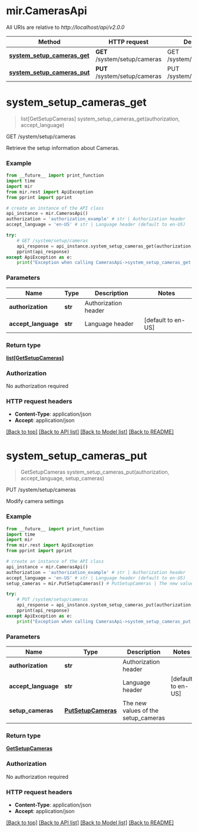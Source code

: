 # mir.CamerasApi

All URIs are relative to *http://localhost/api/v2.0.0*

Method | HTTP request | Description
------------- | ------------- | -------------
[**system_setup_cameras_get**](CamerasApi.md#system_setup_cameras_get) | **GET** /system/setup/cameras | GET /system/setup/cameras
[**system_setup_cameras_put**](CamerasApi.md#system_setup_cameras_put) | **PUT** /system/setup/cameras | PUT /system/setup/cameras


# **system_setup_cameras_get**
> list[GetSetupCameras] system_setup_cameras_get(authorization, accept_language)

GET /system/setup/cameras

Retrieve the setup information about Cameras.

### Example
```python
from __future__ import print_function
import time
import mir
from mir.rest import ApiException
from pprint import pprint

# create an instance of the API class
api_instance = mir.CamerasApi()
authorization = 'authorization_example' # str | Authorization header
accept_language = 'en-US' # str | Language header (default to en-US)

try:
    # GET /system/setup/cameras
    api_response = api_instance.system_setup_cameras_get(authorization, accept_language)
    pprint(api_response)
except ApiException as e:
    print("Exception when calling CamerasApi->system_setup_cameras_get: %s\n" % e)
```

### Parameters

Name | Type | Description  | Notes
------------- | ------------- | ------------- | -------------
 **authorization** | **str**| Authorization header | 
 **accept_language** | **str**| Language header | [default to en-US]

### Return type

[**list[GetSetupCameras]**](GetSetupCameras.md)

### Authorization

No authorization required

### HTTP request headers

 - **Content-Type**: application/json
 - **Accept**: application/json

[[Back to top]](#) [[Back to API list]](../README.md#documentation-for-api-endpoints) [[Back to Model list]](../README.md#documentation-for-models) [[Back to README]](../README.md)

# **system_setup_cameras_put**
> GetSetupCameras system_setup_cameras_put(authorization, accept_language, setup_cameras)

PUT /system/setup/cameras

Modify camera settings

### Example
```python
from __future__ import print_function
import time
import mir
from mir.rest import ApiException
from pprint import pprint

# create an instance of the API class
api_instance = mir.CamerasApi()
authorization = 'authorization_example' # str | Authorization header
accept_language = 'en-US' # str | Language header (default to en-US)
setup_cameras = mir.PutSetupCameras() # PutSetupCameras | The new values of the setup_cameras

try:
    # PUT /system/setup/cameras
    api_response = api_instance.system_setup_cameras_put(authorization, accept_language, setup_cameras)
    pprint(api_response)
except ApiException as e:
    print("Exception when calling CamerasApi->system_setup_cameras_put: %s\n" % e)
```

### Parameters

Name | Type | Description  | Notes
------------- | ------------- | ------------- | -------------
 **authorization** | **str**| Authorization header | 
 **accept_language** | **str**| Language header | [default to en-US]
 **setup_cameras** | [**PutSetupCameras**](PutSetupCameras.md)| The new values of the setup_cameras | 

### Return type

[**GetSetupCameras**](GetSetupCameras.md)

### Authorization

No authorization required

### HTTP request headers

 - **Content-Type**: application/json
 - **Accept**: application/json

[[Back to top]](#) [[Back to API list]](../README.md#documentation-for-api-endpoints) [[Back to Model list]](../README.md#documentation-for-models) [[Back to README]](../README.md)

